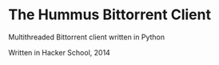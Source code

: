 The Hummus Bittorrent Client
========================

Multithreaded Bittorrent client written in Python

Written in Hacker School, 2014

